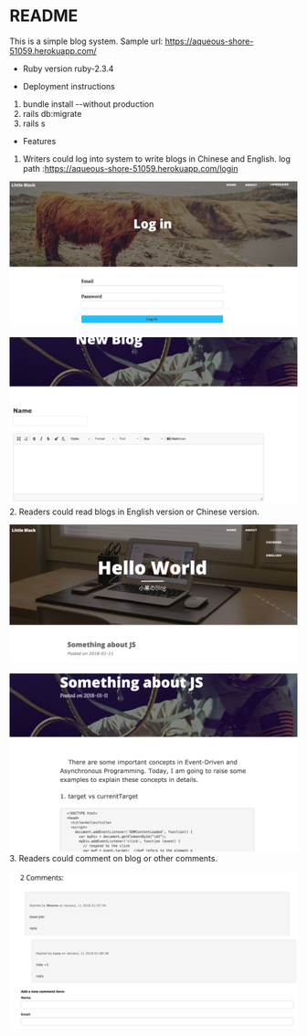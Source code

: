 # README

This is a simple blog system. Sample url: https://aqueous-shore-51059.herokuapp.com/


* Ruby version
ruby-2.3.4

* Deployment instructions

1. bundle install --without production 
2. rails db:migrate 
3. rails s

* Features 

1. Writers could log into system to write blogs in Chinese and English. log path :https://aqueous-shore-51059.herokuapp.com/login

![alt text](https://github.com/Waynexiee/my_blog_app/blob/master/app/assets/images/img1.png) 

![alt text](https://github.com/Waynexiee/my_blog_app/blob/master/app/assets/images/img2.png)
2. Readers could read blogs in English version or Chinese version.  

![alt text](https://github.com/Waynexiee/my_blog_app/blob/master/app/assets/images/img3.png)

![alt text](https://github.com/Waynexiee/my_blog_app/blob/master/app/assets/images/img4.png)
3. Readers could comment on blog or other comments. 


![alt text](https://github.com/Waynexiee/my_blog_app/blob/master/app/assets/images/img5.png)
